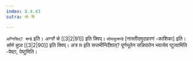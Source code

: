 ```yaml
---
index: 8.4.43
sutra: तोः षि

---
```

   `अग्निचित्? षण्डे` इति। _अग्नौ चेः_ [[3|2|91]]  इति क्विप्। `सोमसुत्षण्डे` [नास्तीदमुदाहरणं -काशिका] इति। _सोमे सुञः_ [[3|2|90]]  इति क्विप्। अत्र `पि` इति सप्तमीनिर्देशात्? पूर्णभूतेन सन्निपातेन भवत्येव ष्टुत्वामिति -पेष्टा, पेष्टुमिति।
